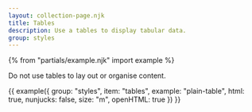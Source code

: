 ```yaml
---
layout: collection-page.njk
title: Tables
description: Use a tables to display tabular data.
group: styles
---
```


{% from "partials/example.njk" import example %}

Do not use tables to lay out or organise content.

{{ example({ group: "styles", item: "tables", example: "plain-table", html: true, nunjucks: false, size: "m", openHTML: true }) }}
